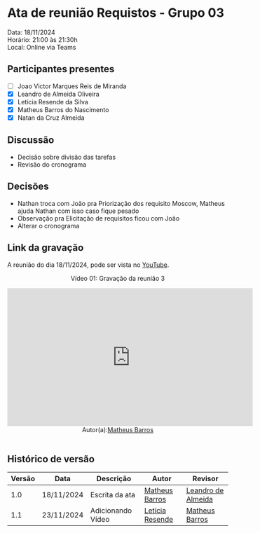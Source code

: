# Ata de reunião Requistos - Grupo 03

Data: 18/11/2024 <br>
Horário: 21:00 às 21:30h<br>
Local: Online via Teams

## Participantes presentes

- [ ] Joao Victor Marques Reis de Miranda
- [x] Leandro de Almeida Oliveira
- [x] Letícia Resende da Silva
- [x] Matheus Barros do Nascimento
- [x] Natan da Cruz Almeida

## Discussão

- Decisão sobre divisão das tarefas
- Revisão do cronograma 


## Decisões
- Nathan troca com João pra Priorização dos requisito Moscow, Matheus ajuda Nathan com isso caso fique pesado
- Observação pra Elicitação de requisitos ficou com João
- Alterar o cronograma

## Link da gravação
A reunião do dia 18/11/2024, pode ser vista no [YouTube](https://youtu.be/cV1sJmKthWA).</p>

<center>
    <p>Vídeo 01: Gravação da reunião 3</p>
    <iframe width="560" height="315" src="https://www.youtube.com/embed/lVzGoZh1KrI?si=BwjQNuNqBBSvfZMY" title="YouTube video player" frameborder="0" allow="accelerometer; autoplay; clipboard-write; encrypted-media; gyroscope; picture-in-picture; web-share" referrerpolicy="strict-origin-when-cross-origin" allowfullscreen></iframe>
    Autor(a):<a href="https://github.com/Ninja-Haiyai" target = "_blank">Matheus Barros</a></h6>
</center>

<br>

## Histórico de versão

| Versão | Data       | Descrição                | Autor                                       | Revisor                                      |
| ------ | ---------- | ------------------------ | ------------------------------------------------ | ------------------------------------------------ |
|  1.0   | 18/11/2024 | Escrita da ata |[Matheus Barros ](https://github.com/Ninja-Haiyai)   | [Leandro de Almeida](https://github.com/leomitx10)|
|  1.1   | 23/11/2024 | Adicionando Vídeo | [Letícia Resende](https://github.com/LeticiaResende23)   | [Matheus Barros ](https://github.com/Ninja-Haiyai)


</center>